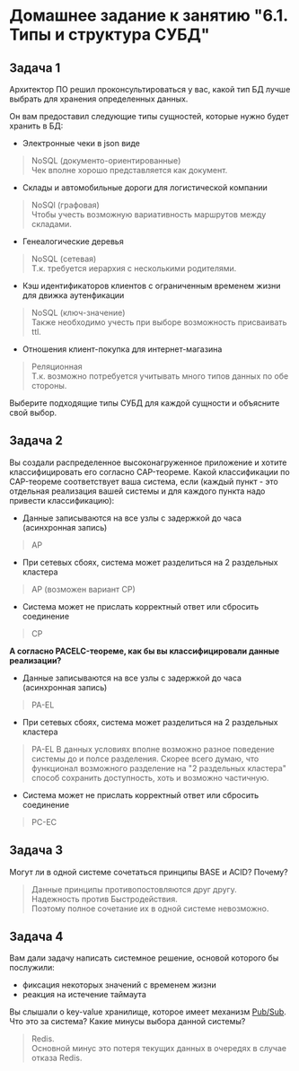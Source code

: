 # Домашнее задание к занятию "6.1. Типы и структура СУБД"

## Задача 1

Архитектор ПО решил проконсультироваться у вас, какой тип БД
лучше выбрать для хранения определенных данных.

Он вам предоставил следующие типы сущностей, которые нужно будет хранить в БД:

- Электронные чеки в json виде

> NoSQL (документо-ориентированные)  
Чек вполне хорошо представляется как документ.

- Склады и автомобильные дороги для логистической компании

> NoSQl (графовая)  
Чтобы учесть возможную вариативность маршрутов между складами.

- Генеалогические деревья

> NoSQL (сетевая)  
Т.к. требуется иерархия с несколькими родителями.

- Кэш идентификаторов клиентов с ограниченным временем жизни для движка аутенфикации

> NoSQL (ключ-значение)  
Также необходимо учесть при выборе возможность присваивать ttl.

- Отношения клиент-покупка для интернет-магазина

> Реляционная  
Т.к. возможно потребуется учитывать много типов данных по обе стороны.

Выберите подходящие типы СУБД для каждой сущности и объясните свой выбор.

## Задача 2

Вы создали распределенное высоконагруженное приложение и хотите классифицировать его согласно
CAP-теореме. Какой классификации по CAP-теореме соответствует ваша система, если
(каждый пункт - это отдельная реализация вашей системы и для каждого пункта надо привести классификацию):

- Данные записываются на все узлы с задержкой до часа (асинхронная запись)

> AP

- При сетевых сбоях, система может разделиться на 2 раздельных кластера

> AP (возможен вариант CP)

- Система может не прислать корректный ответ или сбросить соединение

> CP

**А согласно PACELC-теореме, как бы вы классифицировали данные реализации?**

- Данные записываются на все узлы с задержкой до часа (асинхронная запись)

> PA-EL

- При сетевых сбоях, система может разделиться на 2 раздельных кластера

> PA-EL
> В данных условиях вполне возможно разное поведение системы до и полсе разделения.
> Скорее всего думаю, что функционал возможного разделение на "2 раздельных кластера" способ сохранить доступность, хоть и возможно частичную.

- Система может не прислать корректный ответ или сбросить соединение

> PC-EC

## Задача 3

Могут ли в одной системе сочетаться принципы BASE и ACID? Почему?

>Данные принципы противопостовляются друг другу.  
Надежность против Быстродействия.  
Поэтому полное сочетание их в одной системе невозможно.

## Задача 4

Вам дали задачу написать системное решение, основой которого бы послужили:

- фиксация некоторых значений с временем жизни
- реакция на истечение таймаута

Вы слышали о key-value хранилище, которое имеет механизм [Pub/Sub](https://habr.com/ru/post/278237/).
Что это за система? Какие минусы выбора данной системы?

> Redis.  
Основной минус это потеря текущих данных в очередях в случае отказа Redis.
